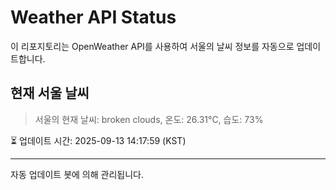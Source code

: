 
# Weather API Status

이 리포지토리는 OpenWeather API를 사용하여 서울의 날씨 정보를 자동으로 업데이트합니다.

## 현재 서울 날씨
> 서울의 현재 날씨: broken clouds, 온도: 26.31°C, 습도: 73%

⏳ 업데이트 시간: 2025-09-13 14:17:59 (KST)

---
자동 업데이트 봇에 의해 관리됩니다.
